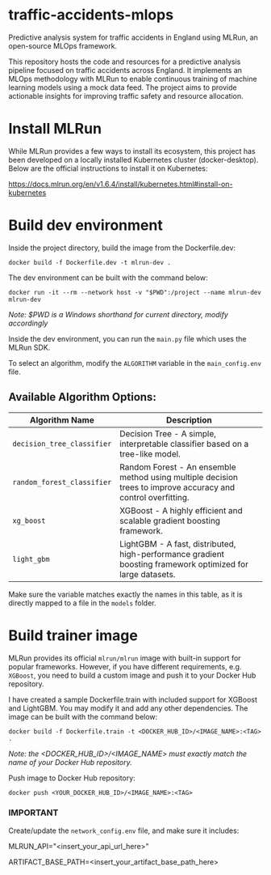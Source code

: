 # traffic-accidents-mlops
Predictive analysis system for traffic accidents in England using MLRun, an open-source MLOps framework.

This repository hosts the code and resources for a predictive analysis pipeline focused on traffic accidents across England. It implements an MLOps methodology with MLRun to enable continuous training of machine learning models using a mock data feed. The project aims to provide actionable insights for improving traffic safety and resource allocation.

# Install MLRun

While MLRun provides a few ways to install its ecosystem, this project has been developed on a locally installed Kubernetes cluster (docker-desktop). Below are the official instructions to install it on Kubernetes:

https://docs.mlrun.org/en/v1.6.4/install/kubernetes.html#install-on-kubernetes


# Build dev environment

Inside the project directory, build the image from the Dockerfile.dev:

```docker build -f Dockerfile.dev -t mlrun-dev .```

The dev environment can be built with the command below:

```docker run -it --rm --network host -v "$PWD":/project --name mlrun-dev mlrun-dev```

_Note: $PWD is a Windows shorthand for current directory, modify accordingly_

Inside the dev environment, you can run the ```main.py``` file which uses the MLRun SDK.

To select an algorithm, modify the ```ALGORITHM``` variable in the ```main_config.env``` file.

## Available Algorithm Options:

| Algorithm Name | Description                             |
|----------------|-----------------------------------------|
| `decision_tree_classifier`           | Decision Tree - A simple, interpretable classifier based on a tree-like model. |
| `random_forest_classifier`           | Random Forest - An ensemble method using multiple decision trees to improve accuracy and control overfitting. |
| `xg_boost`     | XGBoost - A highly efficient and scalable gradient boosting framework.      |
| `light_gbm`    | LightGBM - A fast, distributed, high-performance gradient boosting framework optimized for large datasets.       |

Make sure the variable matches exactly the names in this table, as it is directly mapped to a file in the ```models``` folder.

# Build trainer image

MLRun provides its official ```mlrun/mlrun``` image with built-in support for popular frameworks. However, if you have different requirements, e.g. ```XGBoost```, you need to build a custom image and push it to your Docker Hub repository.

I have created a sample Dockerfile.train with included support for XGBoost and LightGBM. You may modify it and add any other dependencies. The image can be built with the command below:

```docker build -f Dockerfile.train -t <DOCKER_HUB_ID>/<IMAGE_NAME>:<TAG> .```

_Note: the <DOCKER_HUB_ID>/<IMAGE_NAME> must exactly match the name of your Docker Hub repository._

Push image to Docker Hub repository:

```docker push <YOUR_DOCKER_HUB_ID>/<IMAGE_NAME>:<TAG>```

###  IMPORTANT 
Create/update the ```network_config.env``` file, and make sure it includes:

MLRUN_API="<insert_your_api_url_here>" 

ARTIFACT_BASE_PATH=<insert_your_artifact_base_path_here>
